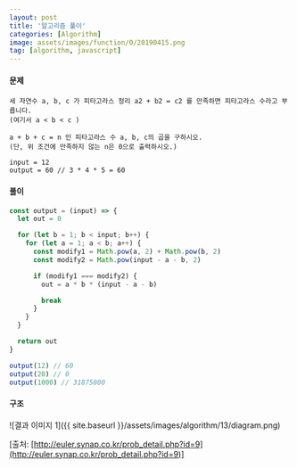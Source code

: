 ```yaml
---
layout: post
title: '알고리즘 풀이'
categories: [Algorithm]
image: assets/images/function/0/20190415.png
tag: [algorithm, javascript]
---
```


#### 문제

```
세 자연수 a, b, c 가 피타고라스 정리 a2 + b2 = c2 를 만족하면 피타고라스 수라고 부릅니다.
(여기서 a < b < c )

a + b + c = n 인 피타고라스 수 a, b, c의 곱을 구하시오.
(단, 위 조건에 만족하지 않는 n은 0으로 출력하시오.)

input = 12
output = 60 // 3 * 4 * 5 = 60
```

#### 풀이

```javascript
const output = (input) => {
  let out = 0

  for (let b = 1; b < input; b++) {
    for (let a = 1; a < b; a++) {
      const modify1 = Math.pow(a, 2) + Math.pow(b, 2)
      const modify2 = Math.pow(input - a - b, 2)

      if (modify1 === modify2) {
        out = a * b * (input - a - b)

        break
      }
    }
  }

  return out
}

output(12) // 60
output(20) // 0
output(1000) // 31875000
```

#### 구조

![결과 이미지 1]({{ site.baseurl }}/assets/images/algorithm/13/diagram.png)

[출처: [http://euler.synap.co.kr/prob_detail.php?id=9](http://euler.synap.co.kr/prob_detail.php?id=9)]
